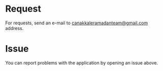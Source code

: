 # Request
For requests, send an e-mail to canakkaleramadanteam@gmail.com address.

# Issue
You can report problems with the application by opening an issue above.
